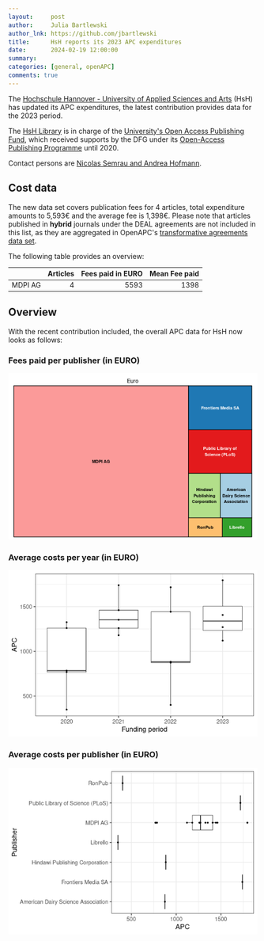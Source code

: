 ```yaml
---
layout:     post
author:     Julia Bartlewski
author_lnk: https://github.com/jbartlewski
title:      HsH reports its 2023 APC expenditures
date:       2024-02-19 12:00:00
summary:    
categories: [general, openAPC]
comments: true
---
```





The [Hochschule Hannover - University of Applied Sciences and Arts](https://www.hs-hannover.de/) (HsH) has updated its APC expenditures, the latest contribution provides data for the 2023 period.

The [HsH Library](https://www.hs-hannover.de/ueber-uns/organisation/bibliothek/) is in charge of the [University's Open Access Publishing Fund](https://www.hs-hannover.de/ueber-uns/organisation/bibliothek/services/publizieren-an-der-hsh/), which received supports by the DFG under its [Open-Access Publishing Programme](https://www.dfg.de/en/research_funding/programmes/infrastructure/lis/open_access/infrastructure_funding/index.html#4) until 2020.

Contact persons are [Nicolas Semrau and Andrea Hofmann](<mailto:serwiss@hs-hannover.de>).

## Cost data



The new data set covers publication fees for 4 articles, total expenditure amounts to 5,593€ and the average fee is 1,398€. Please note that articles published in **hybrid** journals under the DEAL agreements are not included in this list, as they are aggregated in OpenAPC's [transformative agreements data set](https://github.com/OpenAPC/openapc-de/tree/master/data/transformative_agreements).

The following table provides an overview:




|        | Articles| Fees paid in EURO| Mean Fee paid|
|:-------|--------:|-----------------:|-------------:|
|MDPI AG |        4|              5593|          1398|



## Overview

With the recent contribution included, the overall APC data for HsH now looks as follows:

### Fees paid per publisher (in EURO)

![plot of chunk tree_hsh_2024-02-19_full](/figure/tree_hsh_2024-02-19_full-1.png)

###  Average costs per year (in EURO)

![plot of chunk box_hsh_2024-02-19_year_full](/figure/box_hsh_2024-02-19_year_full-1.png)

###  Average costs per publisher (in EURO)

![plot of chunk box_hsh_2024-02-19_publisher_full](/figure/box_hsh_2024-02-19_publisher_full-1.png)
